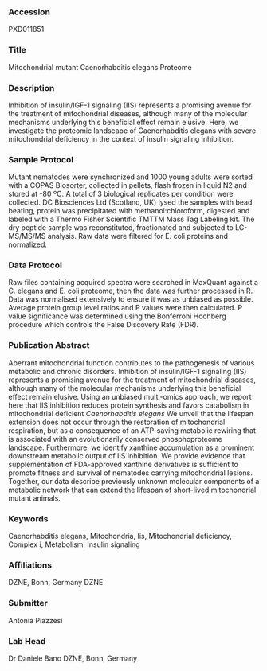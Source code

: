 ### Accession
PXD011851

### Title
Mitochondrial mutant Caenorhabditis elegans Proteome

### Description
Inhibition of insulin/IGF-1 signaling (IIS) represents a promising avenue for the treatment of mitochondrial diseases, although many of the molecular mechanisms underlying this beneficial effect remain elusive. Here, we investigate the proteomic landscape of Caenorhabditis elegans with severe mitochondrial deficiency in the context of insulin signaling inhibition.

### Sample Protocol
Mutant nematodes were synchronized and 1000 young adults were sorted with a COPAS Biosorter, collected in pellets, flash frozen in liquid N2 and stored at -80 ºC. A total of 3 biological replicates per condition were collected. DC Biosciences Ltd (Scotland, UK) lysed the samples with bead beating, protein was precipitated with methanol:chloroform, digested and labeled with a Thermo Fisher Scientific TMTTM Mass Tag Labeling kit. The dry peptide sample was reconstituted, fractionated and subjected to LC-MS/MS/MS analysis. Raw data were filtered for E. coli proteins and normalized.

### Data Protocol
Raw files containing acquired spectra were searched in MaxQuant against a C. elegans and E. coli proteome, then the data was further processed in R. Data was normalised extensively to ensure it was as unbiased as possible. Average protein group level ratios and P values were then calculated. P value significance was determined using the Bonferroni Hochberg procedure which controls the False Discovery Rate (FDR).

### Publication Abstract
Aberrant mitochondrial function contributes to the pathogenesis of various metabolic and chronic disorders. Inhibition of insulin/IGF-1 signaling (IIS) represents a promising avenue for the treatment of mitochondrial diseases, although many of the molecular mechanisms underlying this beneficial effect remain elusive. Using an unbiased multi-omics approach, we report here that IIS inhibition reduces protein synthesis and favors catabolism in mitochondrial deficient <i>Caenorhabditis elegans</i> We unveil that the lifespan extension does not occur through the restoration of mitochondrial respiration, but as a consequence of an ATP-saving metabolic rewiring that is associated with an evolutionarily conserved phosphoproteome landscape. Furthermore, we identify xanthine accumulation as a prominent downstream metabolic output of IIS inhibition. We provide evidence that supplementation of FDA-approved xanthine derivatives is sufficient to promote fitness and survival of nematodes carrying mitochondrial lesions. Together, our data describe previously unknown molecular components of a metabolic network that can extend the lifespan of short-lived mitochondrial mutant animals.

### Keywords
Caenorhabditis elegans, Mitochondria, Iis, Mitochondrial deficiency, Complex i, Metabolism, Insulin signaling

### Affiliations
DZNE, Bonn, Germany
DZNE

### Submitter
Antonia Piazzesi

### Lab Head
Dr Daniele Bano
DZNE, Bonn, Germany


